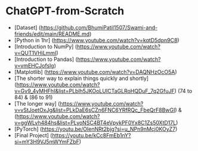 # ChatGPT-from-Scratch

- [Dataset] (https://github.com/BhumiPatil1507/Swami-and-friends/edit/main/README.md)
- [Python in 1hr] (https://www.youtube.com/watch?v=kqtD5dpn9C8) 
- [Introduction to NumPy] (https://www.youtube.com/watch?v=QUT1VHiLmmI)
- [Introduction to Pandas] (https://www.youtube.com/watch?v=vmEHCJofslg)
- [Matplotlib] (https://www.youtube.com/watch?v=DAQNHzOcO5A)
- [The shorter way to explain things quickly and shortly] (https://www.youtube.com/watch?v=Gv9_4yMHFhI&list=PLblh5JKOoLUICTaGLRoHQDuF_7q2GfuJF) (74 to 84) & (86 to 91)
- [The longer way] (https://www.youtube.com/watch?v=vStJoetOxJg&list=PLkDaE6sCZn6FNC6YRfRQc_FbeQrF8BwGI) & 
   (https://www.youtube.com/watch?v=ggWLvh484hs&list=PLyoNSC4BT4eVpykPF0Yx8C1Zs50XtD17L)
- [PyTorch] (https://youtu.be/OIenNRt2bjg?si=u_NPn9nMcj0KOyZ7)
- [Final Project] (https://youtu.be/kCc8FmEb1nY?si=mY3H9VJ5mWYmFZbF)
  

  
